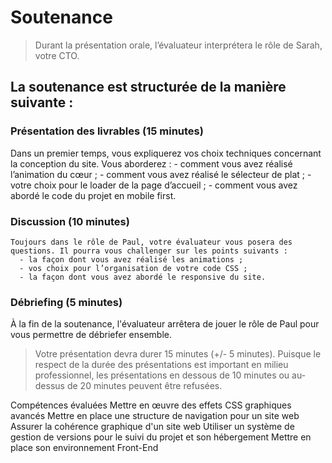 
# Soutenance
> Durant la présentation orale, l’évaluateur interprétera le rôle de Sarah, votre CTO.

## La soutenance est structurée de la manière suivante :

### Présentation des livrables (15 minutes)
  Dans un premier temps, vous expliquerez vos choix techniques concernant la conception du site.
    Vous aborderez :
      - comment vous avez réalisé l’animation du cœur ;
      - comment vous avez réalisé le sélecteur de plat ;
      - votre choix pour le loader de la page d’accueil ;
      - comment vous avez abordé le code du projet en mobile first.
### Discussion (10 minutes)
    Toujours dans le rôle de Paul, votre évaluateur vous posera des questions. Il pourra vous challenger sur les points suivants :
      - la façon dont vous avez réalisé les animations ;
      - vos choix pour l’organisation de votre code CSS ;
      - la façon dont vous avez abordé le responsive du site.
### Débriefing (5 minutes)
  À la fin de la soutenance, l'évaluateur arrêtera de jouer le rôle de Paul pour vous permettre de débriefer ensemble.

> Votre présentation devra durer 15 minutes (+/- 5 minutes).  Puisque le respect de la durée des présentations est important en milieu professionnel, les présentations en dessous de 10 minutes ou au-dessus de 20 minutes peuvent être refusées.

Compétences évaluées
  Mettre en œuvre des effets CSS graphiques avancés
  Mettre en place une structure de navigation pour un site web
  Assurer la cohérence graphique d'un site web
  Utiliser un système de gestion de versions pour le suivi du projet et son hébergement
  Mettre en place son environnement Front-End
